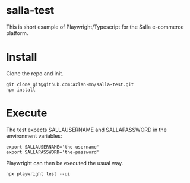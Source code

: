 # salla-test
This is short example of Playwright/Typescript for the Salla e-commerce platform.

# Install
Clone the repo and init.
```
git clone git@github.com:azlan-mn/salla-test.git
npm install
```

# Execute
The test expects SALLAUSERNAME and SALLAPASSWORD in the environment variables:
```
export SALLAUSERNAME='the-username'
export SALLAPASSWORD='the-password'
```

Playwright can then be executed the usual way.
```
npx playwright test --ui
```

